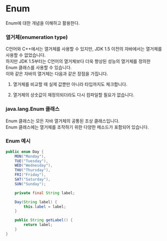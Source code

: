 # Enum
Enum에 대한 개념을 이해하고 활용한다.

### 열거체(enumeration type)

C언어와 C++에서는 열거체를 사용할 수 있지만, JDK 1.5 이전의 자바에서는 열거체를 사용할 수 없었습니다.   
하지만 JDK 1.5부터는 C언어의 열거체보다 더욱 향상된 성능의 열거체를 정의한 Enum 클래스를 사용할 수 있습니다.   
이와 같은 자바의 열거체는 다음과 같은 장점을 가집니다.

1. 열거체를 비교할 때 실제 값뿐만 아니라 타입까지도 체크합니다.

2. 열거체의 상숫값이 재정의되더라도 다시 컴파일할 필요가 없습니다.


### java.lang.Enum 클래스
Enum 클래스는 모든 자바 열거체의 공통된 조상 클래스입니다.   
Enum 클래스에는 열거체를 조작하기 위한 다양한 메소드가 포함되어 있습니다.


### Enum 예시
``` java
public enum Day {
    MON("Monday"),
    TUE("Tuesday"),
    WED("Wednesday"),
    THU("Thursday"),
    FRI("Friday"),
    SAT("Saturday"),
    SUN("Sunday");

    private final String label;

    Day(String label) {
        this.label = label;
    }

    public String getLabel() {
        return label;
    }
}
```

